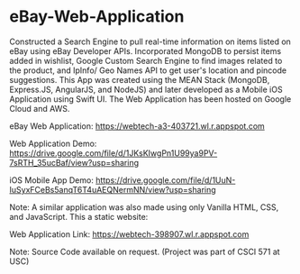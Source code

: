 # eBay-Web-Application

Constructed a Search Engine to pull real-time information on items listed on eBay using eBay Developer APIs. 
Incorporated MongoDB to persist items added in wishlist, Google Custom Search Engine to find images related to the product, and IpInfo/ Geo Names API to get user's location and pincode suggestions.
This App was created using the MEAN Stack (MongoDB, Express.JS, AngularJS, and NodeJS) and later developed as a Mobile iOS Application using Swift UI.
The Web Application has been hosted on Google Cloud and AWS.

eBay Web Application: https://webtech-a3-403721.wl.r.appspot.com

Web Application Demo: https://drive.google.com/file/d/1JKsKIwgPn1U99ya9PV-7sRTH_35ucBaf/view?usp=sharing

iOS Mobile App Demo: https://drive.google.com/file/d/1UuN-IuSyxFCeBs5anqT6T4uAEQNermNN/view?usp=sharing


Note: A similar application was also made using only Vanilla HTML, CSS, and JavaScript. This a static website:

Web Application Link: https://webtech-398907.wl.r.appspot.com

Note: Source Code available on request. (Project was part of CSCI 571 at USC)



